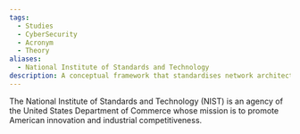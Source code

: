 ```yaml
---
tags:
  - Studies
  - CyberSecurity
  - Acronym
  - Theory
aliases:
  - National Institute of Standards and Technology
description: A conceptual framework that standardises network architecture into seven layers.
---
```

The National Institute of Standards and Technology (NIST) is an agency of the United States Department of Commerce whose mission is to promote American innovation and industrial competitiveness.